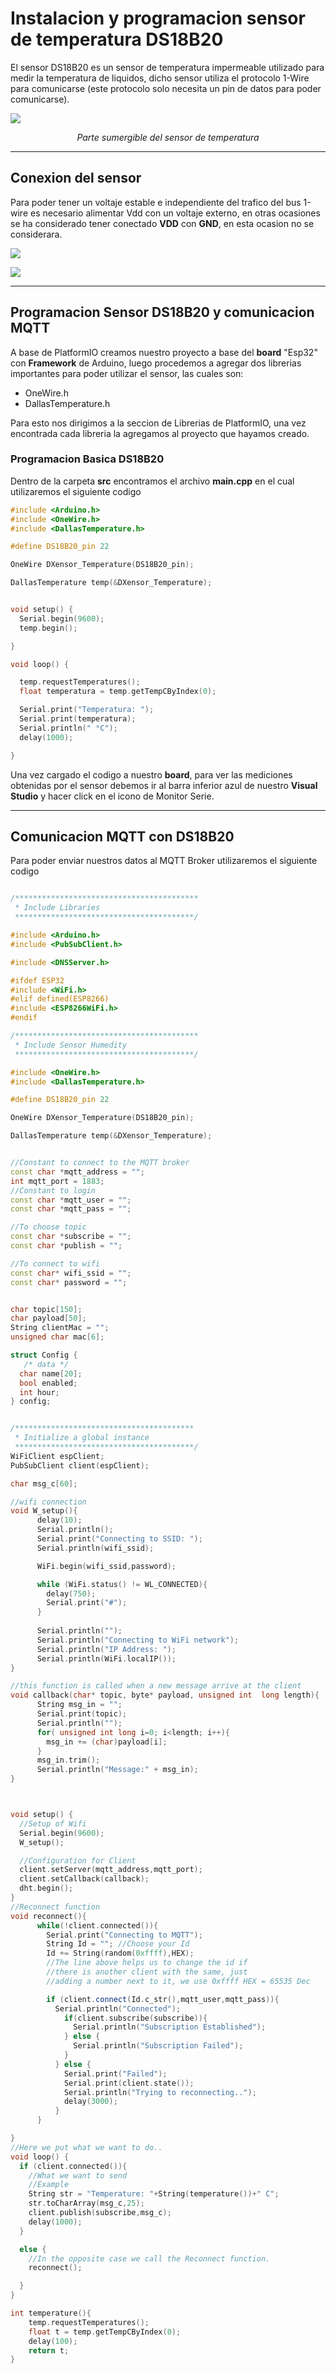 # Instalacion y programacion sensor de temperatura DS18B20

El sensor DS18B20 es un sensor de temperatura impermeable utilizado para medir la temperatura de liquidos, dicho sensor utiliza el protocolo 1-Wire para comunicarse (este protocolo solo necesita un pin de datos para poder comunicarse).

![](Sensor.jpg)

<center>

*Parte sumergible del sensor de temperatura*

</center>

***

## Conexion del sensor 

Para poder tener un voltaje estable e independiente del trafico del bus 1-wire es necesario alimentar Vdd con un voltaje externo, en otras ocasiones se ha considerado tener conectado **VDD** con **GND**, en esta ocasion no se considerara.

![](Conexion.jpg)

![](VistaGeneral.jpg)

***

## Programacion Sensor DS18B20 y comunicacion MQTT


A base de PlatformIO creamos nuestro proyecto a base del **board** "Esp32" con **Framework** de Arduino, luego procedemos a agregar dos librerias importantes para poder utilizar el sensor, las cuales son:

- OneWire.h
- DallasTemperature.h

Para esto nos dirigimos a la seccion de Librerias de PlatformIO, una vez encontrada cada libreria la agregamos al proyecto que hayamos creado.

### Programacion Basica DS18B20

Dentro de la carpeta **src** encontramos el archivo **main.cpp** en el cual utilizaremos el siguiente codigo

```cpp
#include <Arduino.h>
#include <OneWire.h>
#include <DallasTemperature.h>

#define DS18B20_pin 22

OneWire DXensor_Temperature(DS18B20_pin);

DallasTemperature temp(&DXensor_Temperature);


void setup() {
  Serial.begin(9600);
  temp.begin();

}

void loop() {

  temp.requestTemperatures();
  float temperatura = temp.getTempCByIndex(0);

  Serial.print("Temperatura: ");
  Serial.print(temperatura);
  Serial.println(" °C");
  delay(1000);

}
```

Una vez cargado el codigo a nuestro **board**, para ver las mediciones obtenidas por el sensor debemos ir al barra inferior azul de nuestro **Visual Studio** y hacer click en el icono de Monitor Serie.

***

## Comunicacion MQTT con DS18B20

Para poder enviar nuestros datos al MQTT Broker utilizaremos el siguiente codigo

```cpp

/*****************************************
 * Include Libraries
 ****************************************/

#include <Arduino.h>
#include <PubSubClient.h>

#include <DNSServer.h>

#ifdef ESP32
#include <WiFi.h>
#elif defined(ESP8266)
#include <ESP8266WiFi.h>
#endif

/*****************************************
 * Include Sensor Humedity
 ****************************************/

#include <OneWire.h>
#include <DallasTemperature.h>

#define DS18B20_pin 22

OneWire DXensor_Temperature(DS18B20_pin);

DallasTemperature temp(&DXensor_Temperature);


//Constant to connect to the MQTT broker
const char *mqtt_address = "";
int mqtt_port = 1883;
//Constant to login
const char *mqtt_user = "";
const char *mqtt_pass = "";

//To choose topic
const char *subscribe = "";
const char *publish = "";

//To connect to wifi
const char* wifi_ssid = "";
const char* password = "";


char topic[150];
char payload[50];
String clientMac = "";
unsigned char mac[6];

struct Config {
   /* data */
  char name[20];
  bool enabled;
  int hour;
} config;


/****************************************
 * Initialize a global instance
 ****************************************/
WiFiClient espClient;
PubSubClient client(espClient);

char msg_c[60];

//wifi connection
void W_setup(){
      delay(10);
      Serial.println();
      Serial.print("Connecting to SSID: ");
      Serial.println(wifi_ssid);

      WiFi.begin(wifi_ssid,password);

      while (WiFi.status() != WL_CONNECTED){
        delay(750);
        Serial.print("#");
      }
      
      Serial.println("");
      Serial.println("Connecting to WiFi network");
      Serial.println("IP Address: ");
      Serial.println(WiFi.localIP());
}

//this function is called when a new message arrive at the client
void callback(char* topic, byte* payload, unsigned int  long length){
      String msg_in = "";
      Serial.print(topic);
      Serial.println("");
      for( unsigned int long i=0; i<length; i++){
        msg_in += (char)payload[i];
      }
      msg_in.trim();
      Serial.println("Message:" + msg_in);
}



void setup() {
  //Setup of Wifi
  Serial.begin(9600);
  W_setup();

  //Configuration for Client
  client.setServer(mqtt_address,mqtt_port);
  client.setCallback(callback);
  dht.begin();
}
//Reconnect function
void reconnect(){
      while(!client.connected()){
        Serial.print("Connecting to MQTT");
        String Id = ""; //Choose your Id
        Id += String(random(0xffff),HEX);
        //The line above helps us to change the id if
        //there is another client with the same, just
        //adding a number next to it, we use 0xffff HEX = 65535 Dec

        if (client.connect(Id.c_str(),mqtt_user,mqtt_pass)){
          Serial.println("Connected");
            if(client.subscribe(subscribe)){
              Serial.println("Subscription Established");
            } else {
              Serial.println("Subscription Failed");
            }
          } else {
            Serial.print("Failed");
            Serial.print(client.state());
            Serial.println("Trying to reconnecting..");
            delay(3000);
          }
      }

}
//Here we put what we want to do..
void loop() {
  if (client.connected()){
    //What we want to send
    //Example
    String str = "Temperature: "+String(temperature())+" C";
    str.toCharArray(msg_c,25);
    client.publish(subscribe,msg_c);
    delay(1000);
  }

  else {
    //In the opposite case we call the Reconnect function.
    reconnect();

  }
}

int temperature(){
    temp.requestTemperatures();
    float t = temp.getTempCByIndex(0);
    delay(100);
    return t;
}
```